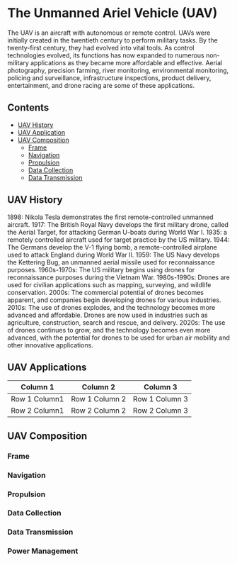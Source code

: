 # The Unmanned Ariel Vehicle (UAV)

The UAV is an aircraft with autonomous or remote control. UAVs were initially created in the twentieth century to perform military tasks. By the twenty-first century, they had evolved into vital tools. As control technologies evolved, its functions has now expanded to numerous non-military applications as they became more affordable and effective. Aerial photography, precision farming, river monitoring, environmental monitoring, policing and surveillance, infrastructure inspections, product delivery, entertainment, and drone racing are some of these applications.

## Contents

- [UAV History](#UAV-History)
- [UAV Application](#UAV-Applications)
- [UAV Composition](#UAV-Composition)
  - [Frame](#Frame)
  - [Navigation](#Navigation)
  - [Propulsion](#Propulsion)
  - [Data Collection](#[Data-Collection)
  - [Data Transmission](#Data-Transmission)

## UAV History

1898: Nikola Tesla demonstrates the first remote-controlled unmanned aircraft.
1917: The British Royal Navy develops the first military drone, called the Aerial Target, for attacking German U-boats during World War I.
1935: a remotely controlled aircraft used for target practice by the US military.
1944: The Germans develop the V-1 flying bomb, a remote-controlled airplane used to attack England during World War II.
1959: The US Navy develops the Kettering Bug, an unmanned aerial missile used for reconnaissance purposes.
1960s-1970s: The US military begins using drones for reconnaissance purposes during the Vietnam War.
1980s-1990s: Drones are used for civilian applications such as mapping, surveying, and wildlife conservation.
2000s: The commercial potential of drones becomes apparent, and companies begin developing drones for various industries.
2010s: The use of drones explodes, and the technology becomes more advanced and affordable. Drones are now used in industries such as agriculture, construction, search and rescue, and delivery.
2020s: The use of drones continues to grow, and the technology becomes even more advanced, with the potential for drones to be used for urban air mobility and other innovative applications.

## UAV Applications

|Column 1|Column 2|Column 3|
|---|---|---|
|Row 1 Column1| Row 1 Column 2| Row 1 Column 3|
|Row 2 Column1| Row 2 Column 2| Row 2 Column 3|

## UAV Composition

### Frame

### Navigation

### Propulsion

### Data Collection

### Data Transmission

### Power Management


